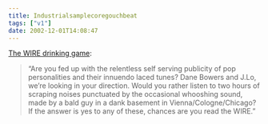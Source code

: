 ```yaml
---
title: Industrialsamplecoregouchbeat
tags: ["v1"]
date: 2002-12-01T14:08:47
---
```


[The WIRE drinking game][1]:

> &#8220;Are you fed up with the relentless self serving publicity of pop personalities and their innuendo laced tunes? Dane Bowers and J.Lo, we&#8217;re looking in your direction. Would you rather listen to two hours of scraping noises punctuated by the occasional whooshing sound, made by a bald guy in a dank basement in Vienna/Cologne/Chicago? If the answer is yes to any of these, chances are you read the WIRE.&#8221;

[1]: http://getretarded.topcities.com/gr2/page25.html "Get Retarded: The WIRE drinking game"
